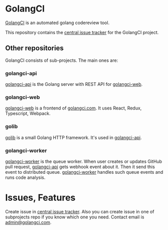 # GolangCI

[GolangCI](https://golangci.com) is an automated golang codereview tool.

This repository contains the [central issue
tracker](https://github.com/golangci/golangci/issues) for the GolangCI project.

## Other repositories

GolangCI consists of sub-projects. The main ones are:

### golangci-api

[golangci-api](https://github.com/golangci/golangci-api) is the Golang server with REST API for [golangci-web](https://github.com/golangci/golangci-web).

### golangci-web

[golangci-web](https://github.com/golangci/golangci-web) is a frontend of [golangci.com](https://golangci.com). It uses React, Redux, Typescript, Webpack.

### golib

[golib](https://github.com/golangci/golib) is a small Golang HTTP framework. It's used in [golangci-api](https://github.com/golangci/golangci-api).

### golangci-worker

[golangci-worker](https://github.com/golangci/golangci-worker) is the queue worker. When user creates or updates GitHub pull request,
[golangci-api](https://github.com/golangci/golangci-api) gets webhook event about it. Then it send this event to distributed queue.
[golangci-worker](https://github.com/golangci/golangci-worker) handles such queue events and runs code analysis.

# Issues, Features
Create issue in [central issue tracker](https://github.com/golangci/golangci/issues).
Also you can create issue in one of subprojects repo if you know which one you need.
Contact email is [admin@golangci.com](mailto:admin@golangci.com).
